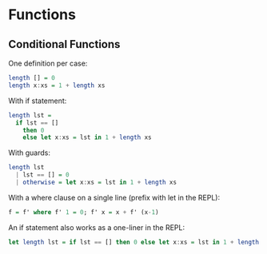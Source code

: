 # Functions

## Conditional Functions

One definition per case:

```haskell
length [] = 0
length x:xs = 1 + length xs
```

With if statement:

```haskell
length lst =
  if lst == []
    then 0
    else let x:xs = lst in 1 + length xs
```

With guards:

```haskell
length lst
  | lst == [] = 0
  | otherwise = let x:xs = lst in 1 + length xs
```

With a where clause on a single line (prefix with let in the REPL):

```haskell
f = f' where f' 1 = 0; f' x = x + f' (x-1)
```

An if statement also works as a one-liner in the REPL:

```haskell
let length lst = if lst == [] then 0 else let x:xs = lst in 1 + length xs
```

